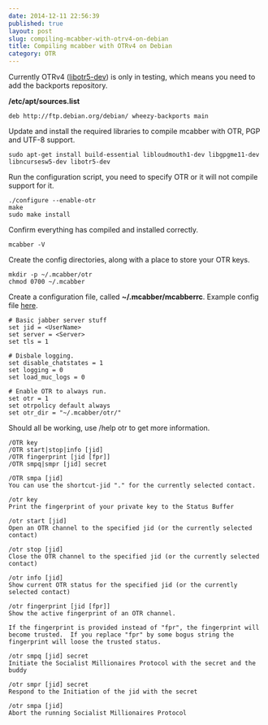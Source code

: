 ```yaml
---
date: 2014-12-11 22:56:39
published: true
layout: post
slug: compiling-mcabber-with-otrv4-on-debian
title: Compiling mcabber with OTRv4 on Debian
category: OTR
---
```


Currently OTRv4 ([libotr5-dev](https://packages.debian.org/wheezy-backports/libotr5-dev)) is only in testing, which means you need to add the backports repository.

__/etc/apt/sources.list__

	deb http://ftp.debian.org/debian/ wheezy-backports main 

Update and install the required libraries to compile mcabber with OTR, PGP and UTF-8 support.

	sudo apt-get install build-essential libloudmouth1-dev libgpgme11-dev libncursesw5-dev libotr5-dev

Run the configuration script, you need to specify OTR or it will not compile support for it.

	./configure --enable-otr
	make
	sudo make install

Confirm everything has compiled and installed correctly.

	mcabber -V

Create the config directories, along with a place to store your OTR keys.

	mkdir -p ~/.mcabber/otr
	chmod 0700 ~/.mcabber

Create a configuration file, called __~/.mcabber/mcabberrc__. Example config file [here](http://mcabber.com/files/mcabberrc.example).

	# Basic jabber server stuff
	set jid = <UserName>
	set server = <Server>
	set tls = 1
	
	# Disbale logging.
	set disable_chatstates = 1
	set logging = 0
	set load_muc_logs = 0
	
	# Enable OTR to always run.
	set otr = 1
	set otrpolicy default always
	set otr_dir = "~/.mcabber/otr/"

Should all be working, use /help otr to get more information.

	/OTR key
	/OTR start|stop|info [jid]
	/OTR fingerprint [jid [fpr]]
	/OTR smpq|smpr [jid] secret
	
	/OTR smpa [jid]
	You can use the shortcut-jid "." for the currently selected contact.
	
	/otr key
	Print the fingerprint of your private key to the Status Buffer
	
	/otr start [jid]
	Open an OTR channel to the specified jid (or the currently selected contact)
	
	/otr stop [jid]
	Close the OTR channel to the specified jid (or the currently selected contact)
	
	/otr info [jid]
	Show current OTR status for the specified jid (or the currently selected contact)
	
	/otr fingerprint [jid [fpr]]
	Show the active fingerprint of an OTR channel.
	
	If the fingerprint is provided instead of "fpr", the fingerprint will become trusted.  If you replace "fpr" by some bogus string the fingerprint will loose the trusted status.
	
	/otr smpq [jid] secret
	Initiate the Socialist Millionaires Protocol with the secret and the buddy
	
	/otr smpr [jid] secret
	Respond to the Initiation of the jid with the secret
	
	/otr smpa [jid]
	Abort the running Socialist Millionaires Protocol


